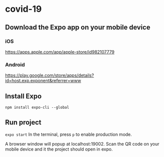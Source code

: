 # covid-19

## Download the Expo app on your mobile device
### iOS
https://apps.apple.com/app/apple-store/id982107779
### Android
https://play.google.com/store/apps/details?id=host.exp.exponent&referrer=www

## Install Expo
`npm install expo-cli --global`

## Run project
`expo start`
In the terminal, press `p` to enable production mode. 

A browser window will popup at localhost:19002. Scan the QR code on your mobile device and it the project should open in expo. 
